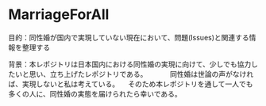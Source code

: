 # MarriageForAll

目的：同性婚が国内で実現していない現在において、問題(Issues)と関連する情報を整理する

背景：本レポジトリは日本国内における同性婚の実現に向けて、少しでも協力したいと思い、立ち上げたレポジトリである。
　　　同性婚は世論の声がなければ、実現しないと私は考えている。
   　そのため本レポジトリを通して一人でも多くの人に、同性婚の実態を届けられたら幸いである。
